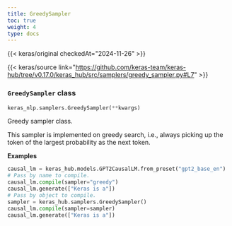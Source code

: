 ```yaml
---
title: GreedySampler
toc: true
weight: 4
type: docs
---
```


{{< keras/original checkedAt="2024-11-26" >}}

{{< keras/source link="https://github.com/keras-team/keras-hub/tree/v0.17.0/keras_hub/src/samplers/greedy_sampler.py#L7" >}}

### `GreedySampler` class

```python
keras_nlp.samplers.GreedySampler(**kwargs)
```

Greedy sampler class.

This sampler is implemented on greedy search, i.e., always picking up the
token of the largest probability as the next token.

**Examples**

```python
causal_lm = keras_hub.models.GPT2CausalLM.from_preset("gpt2_base_en")
# Pass by name to compile.
causal_lm.compile(sampler="greedy")
causal_lm.generate(["Keras is a"])
# Pass by object to compile.
sampler = keras_hub.samplers.GreedySampler()
causal_lm.compile(sampler=sampler)
causal_lm.generate(["Keras is a"])
```
